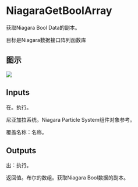 # NiagaraGetBoolArray

获取Niagara Bool Data的副本。

目标是Niagara数据接口阵列函数库

## 图示

![]($-20221218-20122763.png)

## Inputs

在。执行。

尼亚加拉系统。Niagara Particle System组件对象参考。

覆盖名称：名称。  

## Outputs

出：执行。

返回值。布尔的数组。获取Niagara Bool数据的副本。
